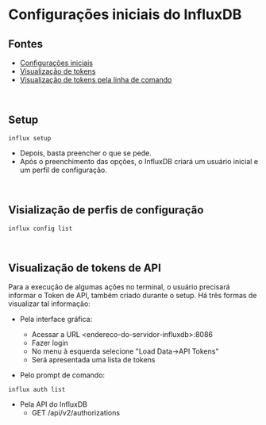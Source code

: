 # Configurações iniciais do InfluxDB


## Fontes
* [Configurações iniciais](https://docs.influxdata.com/influxdb/v2.0/install/?t=CLI+Setup)
* [Visualização de tokens](https://docs.influxdata.com/influxdb/v2.0/security/tokens/view-tokens/)
* [Visualização de tokens pela linha de comando](https://docs.influxdata.com/influxdb/v2.0/security/tokens/view-tokens/)

<br>

## Setup

```
influx setup
```

* Depois, basta preencher o que se pede.
* Após o preenchimento das opções, o InfluxDB criará um usuário inicial e um perfil de configuração.

<br>

## Visialização de perfis de configuração

```
influx config list
```

<br>

## Visualização de tokens de API

Para a execução de algumas ações no terminal, o usuário precisará informar o Token de API, também criado durante o setup. Há três formas de visualizar tal informação:

* Pela interface gráfica:
	* Acessar a URL &lt;endereco-do-servidor-influxdb&gt;:8086
	* Fazer login
	* No menu à esquerda selecione "Load Data-&gt;API Tokens"
	* Será apresentada uma lista de tokens

* Pelo prompt de comando:
```
influx auth list
```

* Pela API do InfluxDB
	* GET /api/v2/authorizations


